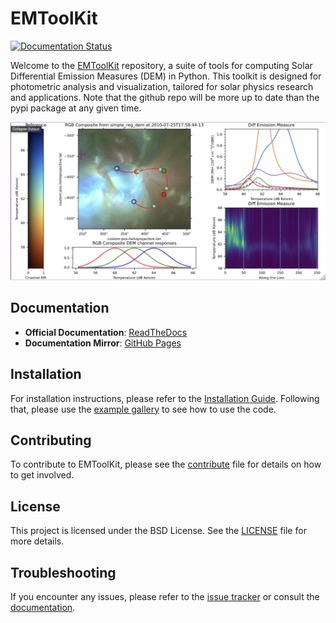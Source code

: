 # EMToolKit

[![Documentation Status](https://readthedocs.org/projects/emtoolkit/badge/?version=latest)](https://emtoolkit.readthedocs.io/en/latest/?badge=latest)

Welcome to the [EMToolKit](https://github.com/jeplowman/EMToolKit) repository, a suite of tools for computing Solar Differential Emission Measures (DEM) in Python. This toolkit is designed for photometric analysis and visualization, tailored for solar physics research and applications. Note that the github repo will be more up to date than the pypi package at any given time.

![Dashboard Preview](https://raw.githubusercontent.com/jeplowman/EMToolKit/refs/heads/main/dashboard.png)


## Documentation
- **Official Documentation**: [ReadTheDocs](https://emtoolkit.readthedocs.io/en/latest/?badge=latest)
- **Documentation Mirror**: [GitHub Pages](https://jeplowman.github.io/EMToolKit/)

## Installation
For installation instructions, please refer to the [Installation Guide](https://github.com/jeplowman/EMToolKit/blob/6d91fd672b34810401679ccdc975a88937b4abf8/INSTALL.md). Following that, please use the [example gallery](https://emtoolkit.readthedocs.io/en/latest/examples/GALLERY_HEADER.html) to
see how to use the code.

## Contributing
To contribute to EMToolKit, please see the [contribute](https://github.com/jeplowman/EMToolKit/blob/6d91fd672b34810401679ccdc975a88937b4abf8/CONTRIBUTE.md) file for details on how to get involved.

## License
This project is licensed under the BSD License. See the [LICENSE](https://github.com/jeplowman/EMToolKit/blob/31adb5eb768ff6001b26f991981daac5c819fd19/LICENSE) file for more details.

## Troubleshooting
If you encounter any issues, please refer to the [issue tracker](https://github.com/jeplowman/EMToolKit/issues) or consult the [documentation](https://emtoolkit.readthedocs.io/en/latest/?badge=latest).
